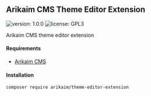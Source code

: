 ## Arikaim CMS Theme Editor Extension
![version: 1.0.0](https://img.shields.io/github/release/arikaim/theme-editor-extension.svg)
![license: GPL3](https://img.shields.io/badge/License-GPLv3-blue.svg)



Arikaim CMS theme editor extension


#### Requirements  
  * [Arikaim CMS](https://github.com/arikaim/arikaim)



#### Installation

```sh
composer require arikaim/theme-editor-extension
```